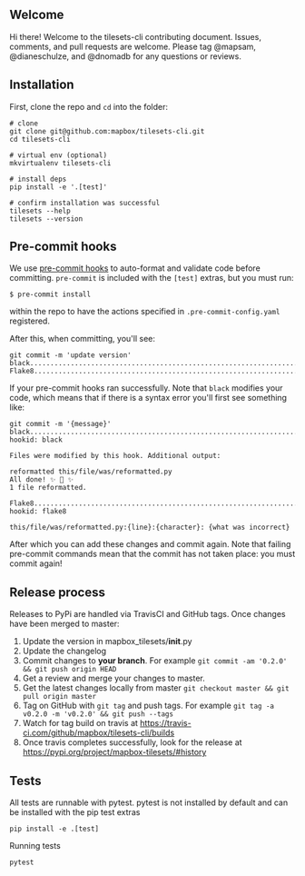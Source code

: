 ## Welcome

Hi there! Welcome to the tilesets-cli contributing document. Issues, comments, and pull requests are welcome. Please tag @mapsam, @dianeschulze, and @dnomadb for any questions or reviews.

## Installation
First, clone the repo and `cd` into the folder:
```shell
# clone
git clone git@github.com:mapbox/tilesets-cli.git
cd tilesets-cli

# virtual env (optional)
mkvirtualenv tilesets-cli

# install deps
pip install -e '.[test]'

# confirm installation was successful
tilesets --help
tilesets --version
```

## Pre-commit hooks
We use [pre-commit hooks](https://pre-commit.com/) to auto-format and validate code before committing. `pre-commit` is included with the `[test]` extras, but you must run:
```
$ pre-commit install
```
within the repo to have the actions specified in `.pre-commit-config.yaml` registered.

After this, when committing, you'll see:
```
git commit -m 'update version'
black....................................................................Passed
Flake8...................................................................Passed
```
If your pre-commit hooks ran successfully. Note that `black` modifies your code, which means that if there is a syntax error you'll first see something like:
```
git commit -m '{message}'
black....................................................................Failed
hookid: black

Files were modified by this hook. Additional output:

reformatted this/file/was/reformatted.py
All done! ✨ 🍰 ✨
1 file reformatted.

Flake8...................................................................Failed
hookid: flake8

this/file/was/reformatted.py:{line}:{character}: {what was incorrect}
```
After which you can add these changes and commit again. Note that failing pre-commit commands mean that the commit has not taken place: you must commit again!

## Release process

Releases to PyPi are handled via TravisCI and GitHub tags. Once changes have been merged to master:

1. Update the version in mapbox_tilesets/__init__.py
2. Update the changelog
3. Commit changes to **your branch**. For example `git commit -am '0.2.0' && git push origin HEAD`
4. Get a review and merge your changes to master.
5. Get the latest changes locally from master `git checkout master && git pull origin master`
6. Tag on GitHub with `git tag` and push tags. For example `git tag -a v0.2.0 -m 'v0.2.0' && git push --tags`
7. Watch for tag build on travis at https://travis-ci.com/github/mapbox/tilesets-cli/builds
8. Once travis completes successfully, look for the release at https://pypi.org/project/mapbox-tilesets/#history

## Tests

All tests are runnable with pytest. pytest is not installed by default and can be installed with the pip test extras

```shell
pip install -e .[test]
```

Running tests

```
pytest
```
